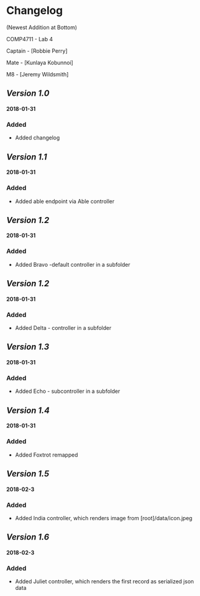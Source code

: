 # Changelog 
(Newest Addition at Bottom)

COMP4711 - Lab 4

Captain - [Robbie Perry]

Mate - [Kunlaya Kobunnoi]

M8 - [Jeremy Wildsmith]

## *Version 1.0*
#### 2018-01-31 
### Added
- Added changelog

## *Version 1.1*
#### 2018-01-31 
### Added
- Added able endpoint via Able controller

## *Version 1.2*
#### 2018-01-31 
### Added
- Added Bravo -default controller in a subfolder

## *Version 1.2*
#### 2018-01-31 
### Added
- Added Delta - controller in a subfolder

## *Version 1.3*
#### 2018-01-31 
### Added
- Added Echo - subcontroller in a subfolder

## *Version 1.4*
#### 2018-01-31 
### Added
- Added Foxtrot remapped

## *Version 1.5*
#### 2018-02-3
### Added
- Added India controller, which renders image from [root]/data/icon.jpeg

## *Version 1.6*
#### 2018-02-3
### Added
- Added Juliet controller, which renders the first record as serialized json data